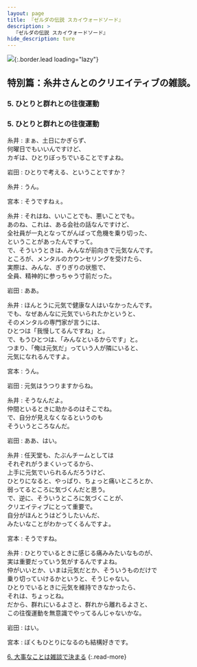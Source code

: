 ```yaml
---
layout: page
title: 『ゼルダの伝説 スカイウォードソード』
description: >
  『ゼルダの伝説 スカイウォードソード』
hide_description: ture
---
```


![](/others/interviews/jp/wii/souj/sp/img/mainvisual5.jpg){:.border.lead loading="lazy"}

## 特別篇：糸井さんとのクリエイティブの雑談。

### 5. ひとりと群れとの往復運動

<DIV CLASS="pagebox-r">

### 5. ひとりと群れとの往復運動

糸井
: まぁ、土日にかぎらず、<br>何曜日でもいいんですけど、<br>カギは、ひとりぼっちでいることですよね。

岩田
: ひとりで考える、ということですか？

糸井
: うん。

宮本
: そうですねぇ。

糸井
: それはね、いいことでも、悪いことでも。<br>あのね、これは、ある会社の話なんですけど、<br>全社員が一丸となってがんばって危機を乗り切った、<br>ということがあったんですって。<br>で、そういうときは、みんなが前向きで元気なんです。<br>ところが、メンタルのカウンセリングを受けたら、<br>実際は、みんな、ぎりぎりの状態で、<br>全員、精神的に参っちゃう寸前だった。

岩田
: ああ。

糸井
: ほんとうに元気で健康な人はいなかったんです。<br>でも、なぜあんなに元気でいられたかというと、<br>そのメンタルの専門家が言うには、<br>ひとつは「我慢してるんですね」と。<br>で、もうひとつは、「みんなといるからです」と。<br>つまり、「俺は元気だ」っていう人が隣にいると、<br>元気になれるんですよ。

宮本
: うん。

岩田
: 元気はうつりますからね。

糸井
: そうなんだよ。<br>仲間といるときに助かるのはそこでね。<br>で、自分が見えなくなるというのも<br>そういうところなんだ。

岩田
: ああ、はい。

糸井
: 任天堂も、たぶんチームとしては<br>それぞれがうまくいってるから、<br>上手に元気でいられるんだろうけど、<br>ひとりになると、やっぱり、ちょっと痛いところとか、<br>弱ってるところに気づくんだと思う。<br>で、逆に、そういうところに気づくことが、<br>クリエイティブにとって重要で。<br>自分がほんとうはどうしたいんだ、<br>みたいなことがわかってくるんですよ。

宮本
: そうですね。

糸井
: ひとりでいるときに感じる痛みみたいなものが、<br>実は重要だっていう気がするんですよね。<br>仲がいいとか、いまは元気だとか、そういうものだけで<br>乗り切っていけるかというと、そうじゃない。<br>ひとりでいるときに元気を維持できなかったら、<br>それは、ちょっとね。<br>だから、群れにいるよさと、群れから離れるよさと、<br>この往復運動を無意識でやってるんじゃないかな。

岩田
: はい。

宮本
: ぼくもひとりになるのも結構好きです。

[6. 大事なことは雑談で決まる](6.md)
{:.read-more}

